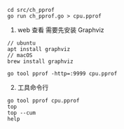 ```
cd src/ch_pprof
go run ch_pprof.go > cpu.pprof
```

1. web 查看
需要先安装 Graphviz
```
// ubuntu
apt install graphviz
// macOS
brew install graphviz
```

```
go tool pprof -http=:9999 cpu.pprof
```

2. 工具命令行
```
go tool pprof cpu.pprof
top
top --cum
help
```